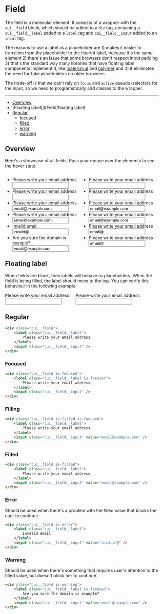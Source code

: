 # Field

The field is a molecular element. It consists of a wrapper with the `cui__field` block, which should be added to a `div` tag, containing a `cui__field__label` added to a `label` tag and `cui__field__input` added to an `input` tag.

The reasons to use a label as a placeholder are 1) makes it easier to transition from the placeholder to the floarint label, because it's the same element 2) there's an issue that some browsers don't respect input padding 3) that's the standard way many libraries that have floating label components implement it, like [material-ui](http://material-ui.com/#/components/text-fields) and [polymer](https://elements.polymer-project.org/elements/paper-input?view=demo:demo/index.html) and 4) it eliminates the need for fake placeholders on older browsers.

The trade-off is that we can't rely on `focus` and `active` pseudo-selectors for the input, so we need to programatically add classes to the wrapper.

___

- [Overview](#Field/overview)
- [Floating label](#Field/floating label)
- [Regular](#Field/regular)
	- [focused](#Field/regular/focused)
	- [filled](#Field/regular/filled)
	- [error](#Field/regular/error)
	- [warning](#Field/regular/warning)

<a name="Field/overview"></a>
## Overview

Here's a showcase of all fields. Pass your mouse over the elements to see the hover state.

<ul class="overview" style="width: 45%; float: left;">
  <li>
    <div class="cui__field">
      <label class="cui__field__label">
        Please write your email address
      </label>
      <input class="cui__field__input" />
    </div>
  </li>
  <li>
    <div class="cui__field is-focused">
      <label class="cui__field__label">
        Please write your email address
      </label>
      <input class="cui__field__input" />
    </div>
  </li>
  <li>
    <div class="cui__field is-focused is-filled">
      <label class="cui__field__label">
        Please write your email address
      </label>
      <input class="cui__field__input" value="email@example.com" />
    </div>
  </li>
  <li>
    <div class="cui__field is-filled">
      <label class="cui__field__label">
        Please write your email address
      </label>
      <input class="cui__field__input" value="email@example.com" />
    </div>
  </li>
  <li>
    <div class="cui__field is-error">
      <label class="cui__field__label">
        Invalid email
      </label>
      <input class="cui__field__input" value="invalid@" />
    </div>
  </li>
  <li>
    <div class="cui__field is-warning">
      <label class="cui__field__label">
        Are you sure the domain is exanple?
      </label>
      <input class="cui__field__input" value="email@exanple.com" />
    </div>
  </li>
</ul>

<ul class="overview" style="width: 45%; display: inline-block;">
  <li>
    <div class="cui__field -big">
      <label class="cui__field__label">
        Please write your email address
      </label>
      <input class="cui__field__input" />
    </div>
  </li>
  <li>
    <div class="cui__field is-focused -big">
      <label class="cui__field__label">
        Please write your email address
      </label>
      <input class="cui__field__input" />
    </div>
  </li>
  <li>
    <div class="cui__field is-focused is-filled -big">
      <label class="cui__field__label">
        Please write your email address
      </label>
      <input class="cui__field__input" value="email@example.com" />
    </div>
  </li>
  <li>
    <div class="cui__field is-filled -big">
      <label class="cui__field__label">
        Please write your email address
      </label>
      <input class="cui__field__input" value="email@example.com" />
    </div>
  </li>
  <li>
    <div class="cui__field is-error -big">
      <label class="cui__field__label">
        Please write your email address
      </label>
      <input class="cui__field__input" value="email@" />
    </div>
  </li>
  <li>
    <div class="cui__field is-warning -big">
      <label class="cui__field__label">
        Please write your email address
      </label>
      <input class="cui__field__input" value="email@" />
    </div>
  </li>
</ul>

<a name="Field/floating label"></a>
## Floating label

When fields are blank, their labels will behave as placeholders. When the field is being filled, the label should move to the top. You can verify this behaviour in the following example:

<div class="example">
  <div class="cui__field" style="width: 45%; display: inline-block;">
    <label class="cui__field__label">
      Please write your email address
    </label>
    <input class="cui__field__input" oninput="floatingLabel(this)" />
  </div>
  <div class="cui__field -big" style="width: 45%; display: inline-block;">
    <label class="cui__field__label">
      Please write your email address
    </label>
    <input class="cui__field__input" oninput="floatingLabel(this)" />
  </div>

</div>

<a name="Field/regular"></a>
## Regular

```html
<div class="cui__field">
	<label class="cui__field__label">
		Please write your email address
	</label>
	<input class="cui__field__input" />
</div>
```

<a name="Field/regular/focused"></a>
### Focused

```html
<div class="cui__field is-focused">
    <label class="cui__field__label is-focused">
        Please write your email address
    </label>
    <input class="cui__field__input" />
</div>
```

<a name="Field/regular/filling"></a>
### Filling

```html
<div class="cui__field is-filled is-focused">
    <label class="cui__field__label">
        Please write your email address
    </label>
    <input class="cui__field__input" value="email@example.com" />
</div>
```

<a name="Field/regular/filled"></a>
### Filled

```html
<div class="cui__field is-filled">
    <label class="cui__field__label">
        Please write your email address
    </label>
    <input class="cui__field__input" value="email@example.com" />
</div>
```

<a name="Field/regular/error"></a>
### Error

Should be used when there's a problem with the filled value that blocks the user to continue.

```html
<div class="cui__field is-error">
    <label class="cui__field__label">
        Invalid email
    </label>
    <input class="cui__field__input" value="invalid@" />
</div>
```

<a name="Field/regular/warning"></a>
### Warning

Should be used when there's something that requires user's attention to the filled value, but doesn't block her to continue.

```html
<div class="cui__field is-warning">
    <label class="cui__field__label is-focused">
        Are you sure the domain is exanple?
    </label>
    <input class="cui__field__input" value="email@exanple.com" />
</div>
```
